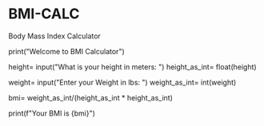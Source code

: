 # BMI-CALC
Body Mass Index Calculator

print("Welcome to BMI Calculator")

height= input("What is your height in meters: ")
height_as_int= float(height)

weight= input("Enter your Weight in lbs: ")
weight_as_int= int(weight)

bmi= weight_as_int/(height_as_int * height_as_int)

print(f"Your BMI is {bmi}")
